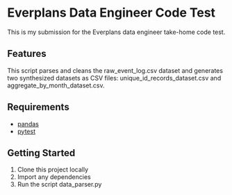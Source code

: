 # Everplans Data Engineer Code Test
This is my submission for the Everplans data engineer take-home code test.

## Features 
This script parses and cleans the raw_event_log.csv dataset and generates two synthesized datasets as CSV files: unique_id_records_dataset.csv and aggregate_by_month_dataset.csv.

## Requirements
- [pandas](https://github.com/pandas-dev/pandas)
- [pytest](https://github.com/pytest-dev/pytest)

## Getting Started
1. Clone this project locally
2. Import any dependencies
3. Run the script data_parser.py